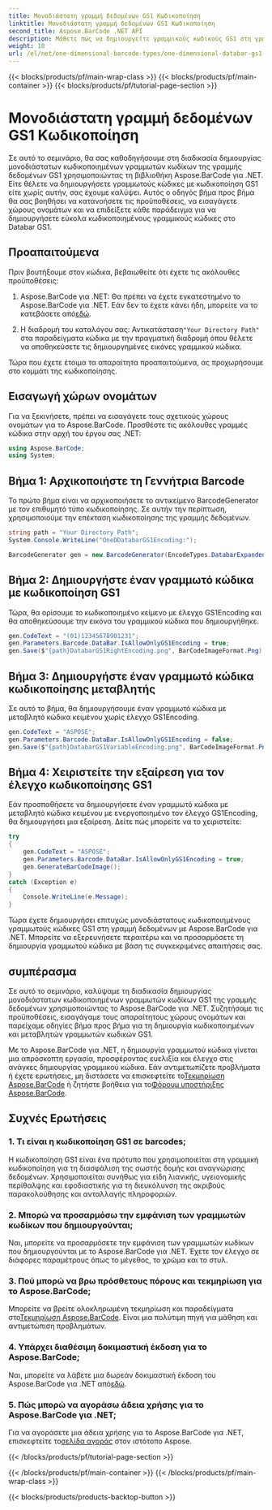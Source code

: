 ```yaml
---
title: Μονοδιάστατη γραμμή δεδομένων GS1 Κωδικοποίηση
linktitle: Μονοδιάστατη γραμμή δεδομένων GS1 Κωδικοποίηση
second_title: Aspose.BarCode .NET API
description: Μάθετε πώς να δημιουργείτε γραμμικούς κωδικούς GS1 στη γραμμή δεδομένων στο .NET χρησιμοποιώντας το Aspose.BarCode. Δημιουργήστε γραμμωτούς κώδικες με ευκολία. Ακολουθήστε τον βήμα προς βήμα οδηγό μας.
weight: 18
url: /el/net/one-dimensional-barcode-types/one-dimensional-databar-gs1-encoding/
---
```


{{< blocks/products/pf/main-wrap-class >}}
{{< blocks/products/pf/main-container >}}
{{< blocks/products/pf/tutorial-page-section >}}

# Μονοδιάστατη γραμμή δεδομένων GS1 Κωδικοποίηση


Σε αυτό το σεμινάριο, θα σας καθοδηγήσουμε στη διαδικασία δημιουργίας μονοδιάστατων κωδικοποιημένων γραμμωτών κωδίκων της γραμμής δεδομένων GS1 χρησιμοποιώντας τη βιβλιοθήκη Aspose.BarCode για .NET. Είτε θέλετε να δημιουργήσετε γραμμωτούς κώδικες με κωδικοποίηση GS1 είτε χωρίς αυτήν, σας έχουμε καλύψει. Αυτός ο οδηγός βήμα προς βήμα θα σας βοηθήσει να κατανοήσετε τις προϋποθέσεις, να εισαγάγετε χώρους ονομάτων και να επιδείξετε κάθε παράδειγμα για να δημιουργήσετε εύκολα κωδικοποιημένους γραμμικούς κώδικες στο Databar GS1.

## Προαπαιτούμενα

Πριν βουτήξουμε στον κώδικα, βεβαιωθείτε ότι έχετε τις ακόλουθες προϋποθέσεις:

1.  Aspose.BarCode για .NET: Θα πρέπει να έχετε εγκατεστημένο το Aspose.BarCode για .NET. Εάν δεν το έχετε κάνει ήδη, μπορείτε να το κατεβάσετε από[εδώ](https://releases.aspose.com/barcode/net/).

2.  Η διαδρομή του καταλόγου σας: Αντικατάσταση`"Your Directory Path"` στα παραδείγματα κώδικα με την πραγματική διαδρομή όπου θέλετε να αποθηκεύσετε τις δημιουργημένες εικόνες γραμμικού κώδικα.

Τώρα που έχετε έτοιμα τα απαραίτητα προαπαιτούμενα, ας προχωρήσουμε στο κομμάτι της κωδικοποίησης.

## Εισαγωγή χώρων ονομάτων

Για να ξεκινήσετε, πρέπει να εισαγάγετε τους σχετικούς χώρους ονομάτων για το Aspose.BarCode. Προσθέστε τις ακόλουθες γραμμές κώδικα στην αρχή του έργου σας .NET:

```csharp
using Aspose.BarCode;
using System;
```

## Βήμα 1: Αρχικοποιήστε τη Γεννήτρια Barcode

Το πρώτο βήμα είναι να αρχικοποιήσετε το αντικείμενο BarcodeGenerator με τον επιθυμητό τύπο κωδικοποίησης. Σε αυτήν την περίπτωση, χρησιμοποιούμε την επέκταση κωδικοποίησης της γραμμής δεδομένων. 

```csharp
string path = "Your Directory Path";
System.Console.WriteLine("OneDDatabarGS1Encoding:");

BarcodeGenerator gen = new BarcodeGenerator(EncodeTypes.DatabarExpanded, "");
```

## Βήμα 2: Δημιουργήστε έναν γραμμωτό κώδικα με κωδικοποίηση GS1

Τώρα, θα ορίσουμε το κωδικοποιημένο κείμενο με έλεγχο GS1Encoding και θα αποθηκεύσουμε την εικόνα του γραμμικού κώδικα που δημιουργήθηκε. 

```csharp
gen.CodeText = "(01)12345678901231";
gen.Parameters.Barcode.DataBar.IsAllowOnlyGS1Encoding = true;
gen.Save($"{path}DatabarGS1RightEncoding.png", BarCodeImageFormat.Png);
```

## Βήμα 3: Δημιουργήστε έναν γραμμωτό κώδικα κωδικοποίησης μεταβλητής

Σε αυτό το βήμα, θα δημιουργήσουμε έναν γραμμωτό κώδικα με μεταβλητό κώδικα κειμένου χωρίς έλεγχο GS1Encoding.

```csharp
gen.CodeText = "ASPOSE";
gen.Parameters.Barcode.DataBar.IsAllowOnlyGS1Encoding = false;
gen.Save($"{path}DatabarGS1VariableEncoding.png", BarCodeImageFormat.Png);
```

## Βήμα 4: Χειριστείτε την εξαίρεση για τον έλεγχο κωδικοποίησης GS1

Εάν προσπαθήσετε να δημιουργήσετε έναν γραμμωτό κώδικα με μεταβλητό κώδικα κειμένου με ενεργοποιημένο τον έλεγχο GS1Encoding, θα δημιουργήσει μια εξαίρεση. Δείτε πώς μπορείτε να το χειριστείτε:

```csharp
try
{
    gen.CodeText = "ASPOSE";
    gen.Parameters.Barcode.DataBar.IsAllowOnlyGS1Encoding = true;
    gen.GenerateBarCodeImage();
}
catch (Exception e)
{
    Console.WriteLine(e.Message);
}
```

Τώρα έχετε δημιουργήσει επιτυχώς μονοδιάστατους κωδικοποιημένους γραμμωτούς κώδικες GS1 στη γραμμή δεδομένων με Aspose.BarCode για .NET. Μπορείτε να εξερευνήσετε περαιτέρω και να προσαρμόσετε τη δημιουργία γραμμωτού κώδικα με βάση τις συγκεκριμένες απαιτήσεις σας.

## συμπέρασμα

Σε αυτό το σεμινάριο, καλύψαμε τη διαδικασία δημιουργίας μονοδιάστατων κωδικοποιημένων γραμμωτών κωδίκων GS1 της γραμμής δεδομένων χρησιμοποιώντας το Aspose.BarCode για .NET. Συζητήσαμε τις προϋποθέσεις, εισαγάγαμε τους απαραίτητους χώρους ονομάτων και παρείχαμε οδηγίες βήμα προς βήμα για τη δημιουργία κωδικοποιημένων και μεταβλητών γραμμωτών κωδικών GS1.

 Με το Aspose.BarCode για .NET, η δημιουργία γραμμωτού κώδικα γίνεται μια απρόσκοπτη εργασία, προσφέροντας ευελιξία και έλεγχο στις ανάγκες δημιουργίας γραμμικού κώδικα. Εάν αντιμετωπίζετε προβλήματα ή έχετε ερωτήσεις, μη διστάσετε να επισκεφτείτε το[Τεκμηρίωση Aspose.BarCode](https://reference.aspose.com/barcode/net/) ή ζητήστε βοήθεια για το[Φόρουμ υποστήριξης Aspose.BarCode](https://forum.aspose.com/c/barcode/13).

## Συχνές Ερωτήσεις

### 1. Τι είναι η κωδικοποίηση GS1 σε barcodes;
Η κωδικοποίηση GS1 είναι ένα πρότυπο που χρησιμοποιείται στη γραμμική κωδικοποίηση για τη διασφάλιση της σωστής δομής και αναγνώρισης δεδομένων. Χρησιμοποιείται συνήθως για είδη λιανικής, υγειονομικής περίθαλψης και εφοδιαστικής για τη διευκόλυνση της ακριβούς παρακολούθησης και ανταλλαγής πληροφοριών.

### 2. Μπορώ να προσαρμόσω την εμφάνιση των γραμμωτών κωδίκων που δημιουργούνται;
Ναι, μπορείτε να προσαρμόσετε την εμφάνιση των γραμμωτών κωδίκων που δημιουργούνται με το Aspose.BarCode για .NET. Έχετε τον έλεγχο σε διάφορες παραμέτρους όπως το μέγεθος, το χρώμα και το στυλ.

### 3. Πού μπορώ να βρω πρόσθετους πόρους και τεκμηρίωση για το Aspose.BarCode;
 Μπορείτε να βρείτε ολοκληρωμένη τεκμηρίωση και παραδείγματα στο[Τεκμηρίωση Aspose.BarCode](https://reference.aspose.com/barcode/net/). Είναι μια πολύτιμη πηγή για μάθηση και αντιμετώπιση προβλημάτων.

### 4. Υπάρχει διαθέσιμη δοκιμαστική έκδοση για το Aspose.BarCode;
 Ναι, μπορείτε να λάβετε μια δωρεάν δοκιμαστική έκδοση του Aspose.BarCode για .NET από[εδώ](https://releases.aspose.com/).

### 5. Πώς μπορώ να αγοράσω άδεια χρήσης για το Aspose.BarCode για .NET;
 Για να αγοράσετε μια άδεια χρήσης για το Aspose.BarCode για .NET, επισκεφτείτε το[σελίδα αγοράς](https://purchase.aspose.com/buy) στον ιστότοπο Aspose.

{{< /blocks/products/pf/tutorial-page-section >}}

{{< /blocks/products/pf/main-container >}}
{{< /blocks/products/pf/main-wrap-class >}}

{{< blocks/products/products-backtop-button >}}

